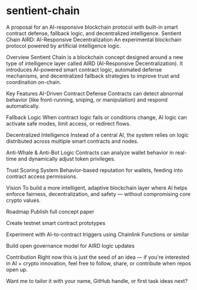 # sentient-chain
A proposal for an AI-responsive blockchain protocol with built-in smart contract defense, fallback logic, and decentralized intelligence.
Sentient Chain
AIRD: AI-Responsive Decentralization
An experimental blockchain protocol powered by artificial intelligence logic.

Overview
Sentient Chain is a blockchain concept designed around a new type of intelligence layer called AIRD (AI-Responsive Decentralization).
It introduces AI-powered smart contract logic, automated defense mechanisms, and decentralized fallback strategies to improve trust and coordination on-chain.

Key Features
AI-Driven Contract Defense
Contracts can detect abnormal behavior (like front-running, sniping, or manipulation) and respond automatically.

Fallback Logic
When contract logic fails or conditions change, AI logic can activate safe modes, limit access, or redirect flows.

Decentralized Intelligence
Instead of a central AI, the system relies on logic distributed across multiple smart contracts and nodes.

Anti-Whale & Anti-Bot Logic
Contracts can analyze wallet behavior in real-time and dynamically adjust token privileges.

Trust Scoring System
Behavior-based reputation for wallets, feeding into contract access permissions.

Vision
To build a more intelligent, adaptive blockchain layer where AI helps enforce fairness, decentralization, and safety — without compromising core crypto values.

Roadmap
 Publish full concept paper

 Create testnet smart contract prototypes

 Experiment with AI-to-contract triggers using Chainlink Functions or similar

 Build open governance model for AIRD logic updates

Contribution
Right now this is just the seed of an idea — if you're interested in AI + crypto innovation, feel free to follow, share, or contribute when repos open up.

Want me to tailor it with your name, GitHub handle, or first task ideas next?











